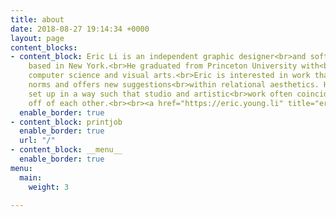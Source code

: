 ```yaml
---
title: about
date: 2018-08-27 19:14:34 +0000
layout: page
content_blocks:
- content_block: Eric Li is an independent graphic designer<br>and software developer
    based in New York.<br>He graduated from Princeton University with<br>degrees in
    computer science and visual arts.<br>Eric is interested in work that pushes against<br>existing
    norms and offers new suggestions<br>within relational aesthetics. His practice<br>is
    set up in a way such that studio and artistic<br>work often coincide and feed
    off of each other.<br><br><a href="https://eric.young.li" title="eric li">eric.young.li</a>
  enable_border: true
- content_block: printjob
  enable_border: true
  url: "/"
- content_block: __menu__
  enable_border: true
menu:
  main:
    weight: 3

---
```

